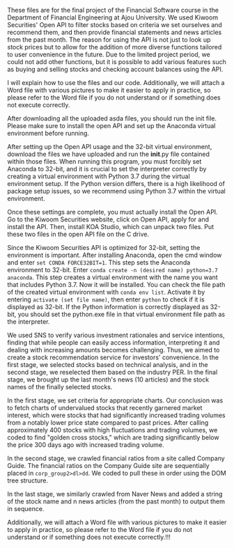 These files are for the final project of the Financial Software course in the Department of Financial Engineering at Ajou University. We used Kiwoom Securities' Open API to filter stocks based on criteria we set ourselves and recommend them, and then provide financial statements and news articles from the past month. The reason for using the API is not just to look up stock prices but to allow for the addition of more diverse functions tailored to user convenience in the future. Due to the limited project period, we could not add other functions, but it is possible to add various features such as buying and selling stocks and checking account balances using the API.

I will explain how to use the files and our code. Additionally, we will attach a Word file with various pictures to make it easier to apply in practice, so please refer to the Word file if you do not understand or if something does not execute correctly.

After downloading all the uploaded asda files, you should run the init file. Please make sure to install the open API and set up the Anaconda virtual environment before running.

After setting up the Open API usage and the 32-bit virtual environment, download the files we have uploaded and run the __init__.py file contained within those files. When running this program, you must forcibly set Anaconda to 32-bit, and it is crucial to set the interpreter correctly by creating a virtual environment with Python 3.7 during the virtual environment setup. If the Python version differs, there is a high likelihood of package setup issues, so we recommend using Python 3.7 within the virtual environment.

Once these settings are complete, you must actually install the Open API. Go to the Kiwoom Securities website, click on Open API, apply for and install the API. Then, install KOA Studio, which can unpack two files. Put these two files in the open API file on the C drive.

Since the Kiwoom Securities API is optimized for 32-bit, setting the environment is important. After installing Anaconda, open the cmd window and enter `set CONDA FORCE32BIT=1`. This step sets the Anaconda environment to 32-bit. Enter `conda create -n (desired name) python=3.7 anaconda`. This step creates a virtual environment with the name you want that includes Python 3.7. Now it will be installed. You can check the file path of the created virtual environment with `conda env list`. Activate it by entering `activate (set file name)`, then enter `python` to check if it is displayed as 32-bit. If the Python information is correctly displayed as 32-bit, you should set the python.exe file in that virtual environment file path as the interpreter.

We used SNS to verify various investment rationales and service intentions, finding that while people can easily access information, interpreting it and dealing with increasing amounts becomes challenging. Thus, we aimed to create a stock recommendation service for investors' convenience.
In the first stage, we selected stocks based on technical analysis, and in the second stage, we reselected them based on the industry PER. In the final stage, we brought up the last month's news (10 articles) and the stock names of the finally selected stocks.

In the first stage, we set criteria for appropriate charts. Our conclusion was to fetch charts of undervalued stocks that recently garnered market interest, which were stocks that had significantly increased trading volumes from a notably lower price state compared to past prices. After calling approximately 400 stocks with high fluctuations and trading volumes, we coded to find "golden cross stocks," which are trading significantly below the price 300 days ago with increased trading volume.

In the second stage, we crawled financial ratios from a site called Company Guide. The financial ratios on the Company Guide site are sequentially placed in `corp_group2>dl>dd`. We coded to pull these in order using the DOM tree structure.

In the last stage, we similarly crawled from Naver News and added a string of the stock name and n news articles (from the past month) to output them in sequence. 

Additionally, we will attach a Word file with various pictures to make it easier to apply in practice, so please refer to the Word file if you do not understand or if something does not execute correctly.!!!

